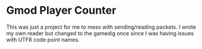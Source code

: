 # Gmod Player Counter

This was just a project for me to mess with sending/reading packets.
I wrote my own reader but changed to the gamedig once since I was having issues with UTF8 code point names.